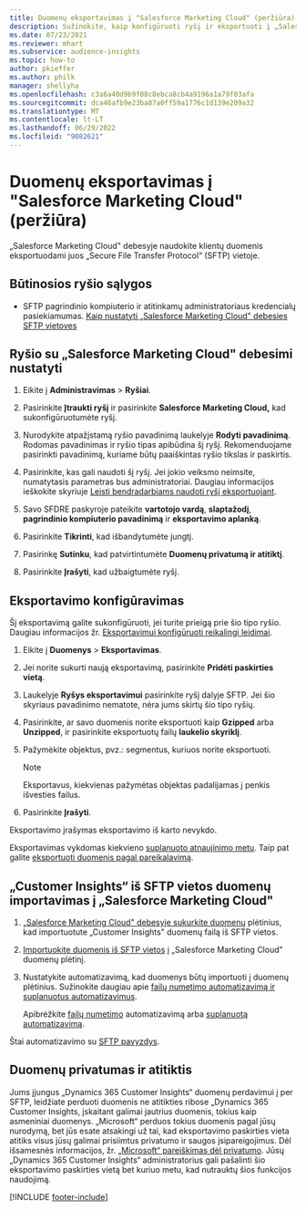 ```yaml
---
title: Duomenų eksportavimas į "Salesforce Marketing Cloud" (peržiūra)
description: Sužinokite, kaip konfigūruoti ryšį ir eksportuoti į „Salesforce Marketing Cloud“.
ms.date: 07/23/2021
ms.reviewer: mhart
ms.subservice: audience-insights
ms.topic: how-to
author: pkieffer
ms.author: philk
manager: shellyha
ms.openlocfilehash: c3a6a40d9b9f08c8ebca8cb4a9196a1a79f03afa
ms.sourcegitcommit: dca46afb9e23ba87a0ff59a1776c1d139e209a32
ms.translationtype: MT
ms.contentlocale: lt-LT
ms.lasthandoff: 06/29/2022
ms.locfileid: "9082621"
---
```

# <a name="export-data-to-salesforce-marketing-cloud-preview"></a>Duomenų eksportavimas į "Salesforce Marketing Cloud" (peržiūra)

„Salesforce Marketing Cloud" debesyje naudokite klientų duomenis eksportuodami juos „Secure File Transfer Protocol“ (SFTP) vietoje.

## <a name="prerequisites-for-connection"></a>Būtinosios ryšio sąlygos

- SFTP pagrindinio kompiuterio ir atitinkamų administratoriaus kredencialų pasiekiamumas. [Kaip nustatyti „Salesforce Marketing Cloud" debesies SFTP vietoves](https://help.salesforce.com/articleView?id=sf.mc_es_configure_enhanced_ftp.htm&type=5) 

## <a name="set-up-the-connection-to-salesforce-marketing-cloud"></a>Ryšio su „Salesforce Marketing Cloud" debesimi nustatyti

1. Eikite į **Administravimas** > **Ryšiai**.

1. Pasirinkite **Įtraukti ryšį** ir pasirinkite **Salesforce Marketing Cloud,** kad sukonfigūruotumėte ryšį.

1. Nurodykite atpažįstamą ryšio pavadinimą laukelyje **Rodyti pavadinimą**. Rodomas pavadinimas ir ryšio tipas apibūdina šį ryšį. Rekomenduojame pasirinkti pavadinimą, kuriame būtų paaiškintas ryšio tikslas ir paskirtis.

1. Pasirinkite, kas gali naudoti šį ryšį. Jei jokio veiksmo neimsite, numatytasis parametras bus administratoriai. Daugiau informacijos ieškokite skyriuje [Leisti bendradarbiams naudoti ryšį eksportuojant](connections.md#allow-contributors-to-use-a-connection-for-exports).

1. Savo SFDRE paskyroje pateikite **vartotojo vardą**, **slaptažodį**, **pagrindinio kompiuterio pavadinimą** ir **eksportavimo aplanką**.

1. Pasirinkite **Tikrinti**, kad išbandytumėte jungtį.

1. Pasirinkę **Sutinku**, kad patvirtintumėte **Duomenų privatumą ir atitiktį**.

1. Pasirinkite **Įrašyti**, kad užbaigtumėte ryšį.

## <a name="configure-an-export"></a>Eksportavimo konfigūravimas

Šį eksportavimą galite sukonfigūruoti, jei turite prieigą prie šio tipo ryšio. Daugiau informacijos žr. [Eksportavimui konfigūruoti reikalingi leidimai](export-destinations.md#set-up-a-new-export).

1. Eikite į **Duomenys** > **Eksportavimas**.

1. Jei norite sukurti naują eksportavimą, pasirinkite **Pridėti paskirties vietą**.

1. Laukelyje **Ryšys eksportavimui** pasirinkite ryšį dalyje SFTP. Jei šio skyriaus pavadinimo nematote, nėra jums skirtų šio tipo ryšių.

1. Pasirinkite, ar savo duomenis norite eksportuoti kaip **Gzipped** arba **Unzipped**, ir pasirinkite eksportuotų failų **laukelio skyriklį**.

1. Pažymėkite objektus, pvz.: segmentus, kuriuos norite eksportuoti.

   > [!NOTE]
   > Eksportavus, kiekvienas pažymėtas objektas padalijamas į penkis išvesties failus. 

1. Pasirinkite **Įrašyti**.

Eksportavimo įrašymas eksportavimo iš karto nevykdo.

Eksportavimas vykdomas kiekvieno [suplanuoto atnaujinimo metu](system.md#schedule-tab). Taip pat galite [eksportuoti duomenis pagal pareikalavimą](export-destinations.md#run-exports-on-demand). 

## <a name="import-customer-insights-data-from-sftp-location-to-salesforce-marketing-cloud"></a>„Customer Insights“ iš SFTP vietos duomenų importavimas į „Salesforce Marketing Cloud"

1. [„Salesforce Marketing Cloud" debesyje sukurkite duomenų](https://help.salesforce.com/articleView?id=sf.mc_es_create_data_extension.htm&type=5) plėtinius, kad importuotute „Customer Insights" duomenų failą iš SFTP vietos.

2. [Importuokite duomenis iš SFTP vietos](https://help.salesforce.com/articleView?id=sf.mc_es_import_data_extension_classic.htm&type=5) į „Salesforce Marketing Cloud" duomenų plėtinį. 

3. Nustatykite automatizavimą, kad duomenys būtų importuoti į duomenų plėtinius. Sužinokite daugiau apie [failų numetimo automatizavimą ir suplanuotus automatizavimus](https://help.salesforce.com/articleView?id=sf.mc_as_triggered_automations.htm&type=5).

   Apibrėžkite [failų numetimo](https://help.salesforce.com/articleView?id=sf.mc_as_define_a_triggered_automation.htm&type=5) automatizavimą arba [suplanuotą automatizavimą](https://help.salesforce.com/articleView?id=sf.mc_as_define_a_scheduled_automation.htm&type=5). 

Štai automatizavimo su [SFTP pavyzdys](https://help.salesforce.com/articleView?id=sf.mc_as_ftp_and_triggered_automation_scenario.htm&type=5).

## <a name="data-privacy-and-compliance"></a>Duomenų privatumas ir atitiktis

Jums įjungus „Dynamics 365 Customer Insights“ duomenų perdavimui į per SFTP, leidžiate perduoti duomenis ne atitikties ribose „Dynamics 365 Customer Insights, įskaitant galimai jautrius duomenis, tokius kaip asmeniniai duomenys. „Microsoft“ perduos tokius duomenis pagal jūsų nurodymą, bet jūs esate atsakingi už tai, kad eksportavimo paskirties vieta atitiks visus jūsų galimai prisiimtus privatumo ir saugos įsipareigojimus. Dėl išsamesnės informacijos, žr. [„Microsoft“ pareiškimas dėl privatumo](https://go.microsoft.com/fwlink/?linkid=396732).
Jūsų „Dynamics 365 Customer Insights“ administratorius gali pašalinti šio eksportavimo paskirties vietą bet kuriuo metu, kad nutrauktų šios funkcijos naudojimą.

[!INCLUDE [footer-include](includes/footer-banner.md)]
